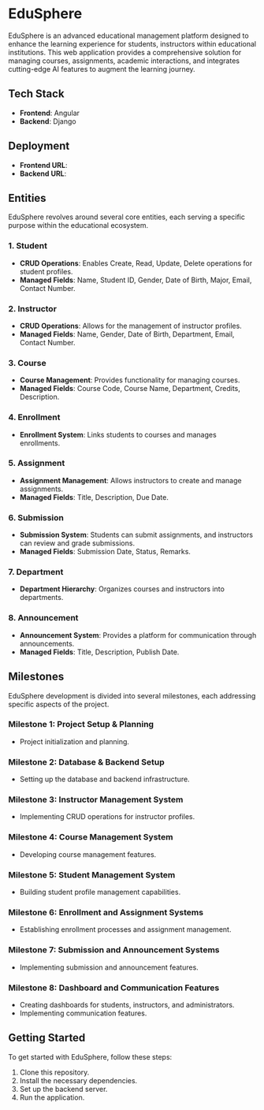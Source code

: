 # EduSphere 
EduSphere is an advanced educational management platform designed to enhance the learning experience for students, instructors within educational institutions. This web application provides a comprehensive solution for managing courses, assignments, academic interactions, and integrates cutting-edge AI features to augment the learning journey.

## Tech Stack
- **Frontend**: Angular
- **Backend**: Django

## Deployment
- **Frontend URL**: 
- **Backend URL**: 

## Entities
EduSphere revolves around several core entities, each serving a specific purpose within the educational ecosystem.

### 1. Student
- **CRUD Operations**: Enables Create, Read, Update, Delete operations for student profiles.
- **Managed Fields**: Name, Student ID, Gender, Date of Birth, Major, Email, Contact Number.

### 2. Instructor
- **CRUD Operations**: Allows for the management of instructor profiles.
- **Managed Fields**: Name, Gender, Date of Birth, Department, Email, Contact Number.

### 3. Course
- **Course Management**: Provides functionality for managing courses.
- **Managed Fields**: Course Code, Course Name, Department, Credits, Description.

### 4. Enrollment
- **Enrollment System**: Links students to courses and manages enrollments.

### 5. Assignment
- **Assignment Management**: Allows instructors to create and manage assignments.
- **Managed Fields**: Title, Description, Due Date.

### 6. Submission
- **Submission System**: Students can submit assignments, and instructors can review and grade submissions.
- **Managed Fields**: Submission Date, Status, Remarks.

### 7. Department
- **Department Hierarchy**: Organizes courses and instructors into departments.

### 8. Announcement
- **Announcement System**: Provides a platform for communication through announcements.
- **Managed Fields**: Title, Description, Publish Date.

## Milestones
EduSphere development is divided into several milestones, each addressing specific aspects of the project.

### Milestone 1: Project Setup & Planning
- Project initialization and planning.

### Milestone 2: Database & Backend Setup
- Setting up the database and backend infrastructure.

### Milestone 3: Instructor Management System
- Implementing CRUD operations for instructor profiles.

### Milestone 4: Course Management System
- Developing course management features.

### Milestone 5: Student Management System
- Building student profile management capabilities.

### Milestone 6: Enrollment and Assignment Systems
- Establishing enrollment processes and assignment management.

### Milestone 7: Submission and Announcement Systems
- Implementing submission and announcement features.

### Milestone 8: Dashboard and Communication Features
- Creating dashboards for students, instructors, and administrators.
- Implementing communication features.

## Getting Started
To get started with EduSphere, follow these steps:

1. Clone this repository.
2. Install the necessary dependencies.
3. Set up the backend server.
4. Run the application.
